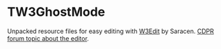 # TW3GhostMode
Unpacked resource files for easy editing with [W3Edit](https://drive.google.com/file/d/0B3axqSlhNHOOYmpkWk83TXRkZmM/view) by Saracen. [CDPR forum topic about the editor](https://forums.cdprojektred.com/forum/en/the-witcher-series/the-witcher-3-wild-hunt/mod-discussions/58758-mod-editor).
